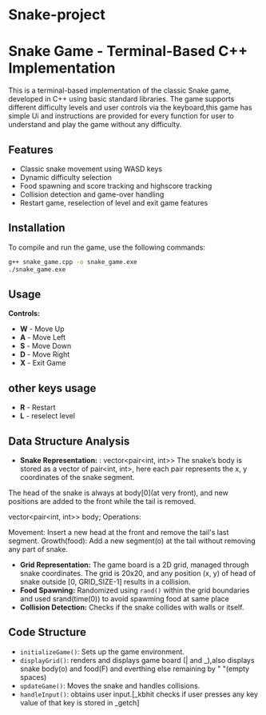 # Snake-project

# Snake Game - Terminal-Based C++ Implementation

This is a terminal-based implementation of the classic Snake game, developed in C++ using basic standard libraries. The game supports different difficulty levels and user controls via the keyboard,this game has simple Ui and instructions are provided for every function for user to understand and play the game without any difficulty.

## Features
- Classic snake movement using WASD keys
- Dynamic difficulty selection
- Food spawning and score tracking and highscore tracking
- Collision detection and game-over handling
- Restart game, reselection of level and exit game features

## Installation
To compile and run the game, use the following commands:
```sh
g++ snake_game.cpp -o snake_game.exe
./snake_game.exe
```

## Usage
**Controls:**
- **W** - Move Up
- **A** - Move Left
- **S** - Move Down
- **D** - Move Right
- **X** - Exit Game

## other keys usage
- **R** - Restart
- **L** - reselect level

## Data Structure Analysis
- **Snake Representation:** : vector<pair<int, int>>
The snake’s body is stored as a vector of pair<int, int>, here each pair represents the x, y coordinates of the snake segment.

The head of the snake is always at body[0](at very front), and new positions are added to the front while the tail is removed.

vector<pair<int, int>> body;
Operations:

Movement: Insert a new head at the front and remove the tail's last segment.
Growth(food): Add a new segment(o) at the tail without removing any part of snake.

- **Grid Representation:** The game board is a 2D grid, managed  through snake coordinates.
The grid is 20x20, and any position (x, y) of head of snake outside [0, GRID_SIZE-1] results in a collision.
- **Food Spawning:** Randomized using `rand()` within the grid boundaries and used srand(time(0)) to avoid spawming food at same place
- **Collision Detection:** Checks if the snake collides with walls or itself.

## Code Structure
- `initializeGame()`: Sets up the game environment.
- `displayGrid()`: renders and displays game board (| and _),also displays snake body(o) and food(F) and everthing else remaining by " "(empty spaces)
- `updateGame()`: Moves the snake and handles collisions.
- `handleInput()`: obtains user input.[_kbhit checks if user presses any key value of that key is stored in _getch]


